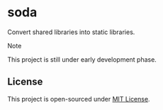 # soda

Convert shared libraries into static libraries.

> [!NOTE]
> This project is still under early development phase.

## License

This project is open-sourced under [MIT License](./LICENSE).
